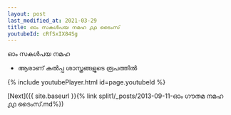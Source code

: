 ```yaml
---
layout: post
last_modified_at: 2021-03-29
title: ഓം സകൾപയ നമഹ ൧൧ ടൈംസ്
youtubeId: cRfSxIX84Sg
---
```

 
 
 ഓം സകൾപയ നമഹ 
 
 -  ആരാണ് കൽപ്പ ശാസ്ത്രങ്ങളുടെ രൂപത്തിൽ 
 
  
 
  
 
 
 
 
 
 


{% include youtubePlayer.html id=page.youtubeId %}
 
[Next]({{ site.baseurl }}{% link  split1/_posts/2013-09-11-ഓം ഗൗതമ നമഹ ൧൧ ടൈംസ്.md%})
 
